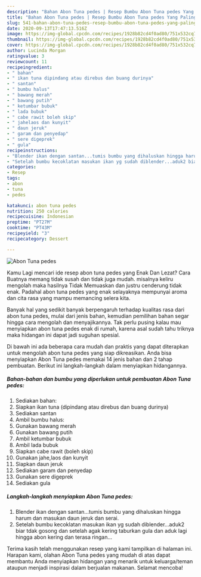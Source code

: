 ```yaml
---
description: "Bahan Abon Tuna pedes | Resep Bumbu Abon Tuna pedes Yang Paling Enak"
title: "Bahan Abon Tuna pedes | Resep Bumbu Abon Tuna pedes Yang Paling Enak"
slug: 541-bahan-abon-tuna-pedes-resep-bumbu-abon-tuna-pedes-yang-paling-enak
date: 2020-09-13T17:47:13.516Z
image: https://img-global.cpcdn.com/recipes/1928b82cd4f0ad80/751x532cq70/abon-tuna-pedes-foto-resep-utama.jpg
thumbnail: https://img-global.cpcdn.com/recipes/1928b82cd4f0ad80/751x532cq70/abon-tuna-pedes-foto-resep-utama.jpg
cover: https://img-global.cpcdn.com/recipes/1928b82cd4f0ad80/751x532cq70/abon-tuna-pedes-foto-resep-utama.jpg
author: Lucinda Morgan
ratingvalue: 3
reviewcount: 11
recipeingredient:
- " bahan"
- " ikan tuna dipindang atau direbus dan buang durinya"
- " santan"
- " bumbu halus"
- " bawang merah"
- " bawang putih"
- " ketumbar bubuk"
- " lada bubuk"
- " cabe rawit boleh skip"
- " jahelaos dan kunyit"
- " daun jeruk"
- " garam dan penyedap"
- " sere digeprek"
- " gula"
recipeinstructions:
- "Blender ikan dengan santan...tumis bumbu yang dihaluskan hingga harum dan masukan daun jeruk dan serai."
- "Setelah bumbu kecoklatan masukan ikan yg sudah diblender...aduk2 biar tdak gosong dan setelah agak kering taburkan gula dan aduk lagi hingga abon kering dan terasa ringan..."
categories:
- Resep
tags:
- abon
- tuna
- pedes

katakunci: abon tuna pedes 
nutrition: 250 calories
recipecuisine: Indonesian
preptime: "PT27M"
cooktime: "PT43M"
recipeyield: "3"
recipecategory: Dessert

---
```



![Abon Tuna pedes](https://img-global.cpcdn.com/recipes/1928b82cd4f0ad80/751x532cq70/abon-tuna-pedes-foto-resep-utama.jpg)

Kamu Lagi mencari ide resep abon tuna pedes yang Enak Dan Lezat? Cara Buatnya memang tidak susah dan tidak juga mudah. misalnya keliru mengolah maka hasilnya Tidak Memuaskan dan justru cenderung tidak enak. Padahal abon tuna pedes yang enak selayaknya mempunyai aroma dan cita rasa yang mampu memancing selera kita.



Banyak hal yang sedikit banyak berpengaruh terhadap kualitas rasa dari abon tuna pedes, mulai dari jenis bahan, kemudian pemilihan bahan segar hingga cara mengolah dan menyajikannya. Tak perlu pusing kalau mau menyiapkan abon tuna pedes enak di rumah, karena asal sudah tahu triknya maka hidangan ini dapat jadi suguhan spesial.


Di bawah ini ada beberapa cara mudah dan praktis yang dapat diterapkan untuk mengolah abon tuna pedes yang siap dikreasikan. Anda bisa menyiapkan Abon Tuna pedes memakai 14 jenis bahan dan 2 tahap pembuatan. Berikut ini langkah-langkah dalam menyiapkan hidangannya.

<!--inarticleads1-->

##### Bahan-bahan dan bumbu yang diperlukan untuk pembuatan Abon Tuna pedes:

1. Sediakan  bahan:
1. Siapkan  ikan tuna (dipindang atau direbus dan buang durinya)
1. Sediakan  santan
1. Ambil  bumbu halus:
1. Gunakan  bawang merah
1. Gunakan  bawang putih
1. Ambil  ketumbar bubuk
1. Ambil  lada bubuk
1. Siapkan  cabe rawit (boleh skip)
1. Gunakan  jahe,laos dan kunyit
1. Siapkan  daun jeruk
1. Sediakan  garam dan penyedap
1. Gunakan  sere digeprek
1. Sediakan  gula




<!--inarticleads2-->

##### Langkah-langkah menyiapkan Abon Tuna pedes:

1. Blender ikan dengan santan...tumis bumbu yang dihaluskan hingga harum dan masukan daun jeruk dan serai.
1. Setelah bumbu kecoklatan masukan ikan yg sudah diblender...aduk2 biar tdak gosong dan setelah agak kering taburkan gula dan aduk lagi hingga abon kering dan terasa ringan...




Terima kasih telah menggunakan resep yang kami tampilkan di halaman ini. Harapan kami, olahan Abon Tuna pedes yang mudah di atas dapat membantu Anda menyiapkan hidangan yang menarik untuk keluarga/teman ataupun menjadi inspirasi dalam berjualan makanan. Selamat mencoba!

